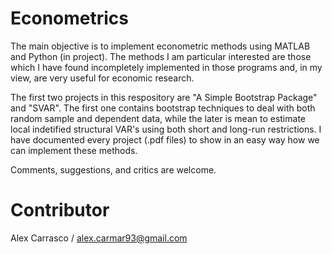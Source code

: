 # Econometrics

The main objective is to implement econometric methods using MATLAB and Python (in project). The methods I am particular interested are those which I have found incompletely implemented in those programs and, in my view, are very useful for economic research.

The first two projects in this respository are "A Simple Bootstrap Package" and "SVAR". The first one contains bootstrap techniques to deal with both random sample and dependent data, while the later is mean to estimate local indetified structural VAR's using both short and long-run restrictions. I have documented every project (.pdf files) to show in an easy way how we can implement these methods.

Comments, suggestions, and critics are welcome.

# Contributor
Alex Carrasco / alex.carmar93@gmail.com
